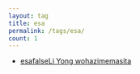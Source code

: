 ```yaml
---
layout: tag
title: esa
permalink: /tags/esa/
count: 1
---
```


- [esafalseLi Yong wohazimemasita](https://iggg.github.io/2018/12/24/esa-io/)
